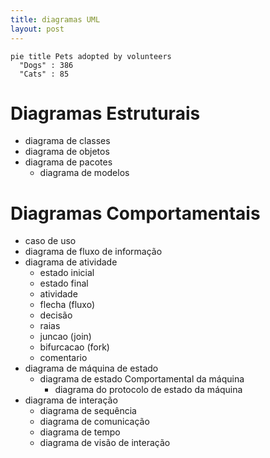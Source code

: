 ```yaml
---
title: diagramas UML
layout: post
---
```


```mermaid!
pie title Pets adopted by volunteers
  "Dogs" : 386
  "Cats" : 85
```

# Diagramas Estruturais
- diagrama de classes
- diagrama de objetos
- diagrama de pacotes
    - diagrama de modelos


# Diagramas Comportamentais
- caso de uso
- diagrama de fluxo de informação
- diagrama de atividade
    - estado inicial
    - estado final
    - atividade
    - flecha (fluxo)
    - decisão
    - raias
    - juncao (join)
    - bifurcacao (fork)
    - comentario
- diagrama de máquina de estado
    - diagrama de estado Comportamental da máquina
        - diagrama do protocolo de estado da máquina
- diagrama de interação
    - diagrama de sequência
    - diagrama de comunicação
    - diagrama de tempo
    - diagrama de visão de interação
